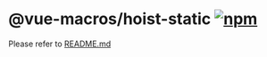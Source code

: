 # @vue-macros/hoist-static [![npm](https://img.shields.io/npm/v/@vue-macros/hoist-static.svg)](https://npmjs.com/package/@vue-macros/hoist-static)

Please refer to [README.md](https://github.com/vue-macros/vue-macros#readme)
